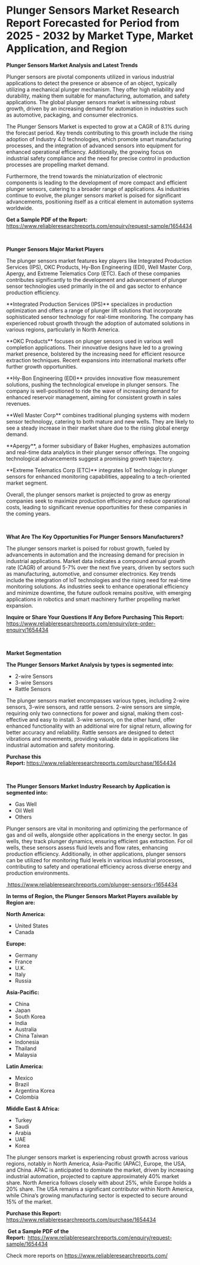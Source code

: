 <p><h1>Plunger Sensors Market Research Report Forecasted for Period from 2025 -  2032 by Market Type, Market Application, and Region</h1></p><p><strong>Plunger Sensors Market Analysis and Latest Trends</strong></p>
<p><p>Plunger sensors are pivotal components utilized in various industrial applications to detect the presence or absence of an object, typically utilizing a mechanical plunger mechanism. They offer high reliability and durability, making them suitable for manufacturing, automation, and safety applications. The global plunger sensors market is witnessing robust growth, driven by an increasing demand for automation in industries such as automotive, packaging, and consumer electronics.</p><p>The Plunger Sensors Market is expected to grow at a CAGR of 8.1% during the forecast period. Key trends contributing to this growth include the rising adoption of Industry 4.0 technologies, which promote smart manufacturing processes, and the integration of advanced sensors into equipment for enhanced operational efficiency. Additionally, the growing focus on industrial safety compliance and the need for precise control in production processes are propelling market demand.</p><p>Furthermore, the trend towards the miniaturization of electronic components is leading to the development of more compact and efficient plunger sensors, catering to a broader range of applications. As industries continue to evolve, the plunger sensors market is poised for significant advancements, positioning itself as a critical element in automation systems worldwide.</p></p>
<p><strong>Get a Sample PDF of the Report:&nbsp;</strong> <a href="https://www.reliableresearchreports.com/enquiry/request-sample/1654434?utm_campaign=1558&utm_medium=2&utm_source=Github&utm_content=ia&utm_term=02032025&utm_id=plunger-sensors">https://www.reliableresearchreports.com/enquiry/request-sample/1654434</a></p>
<p>&nbsp;</p>
<p><strong>Plunger Sensors Major Market Players</strong></p>
<p><p>The plunger sensors market features key players like Integrated Production Services (IPS), OKC Products, Hy-Bon Engineering (EDI), Well Master Corp, Apergy, and Extreme Telematics Corp (ETC). Each of these companies contributes significantly to the development and advancement of plunger sensor technologies used primarily in the oil and gas sector to enhance production efficiency.</p><p>**Integrated Production Services (IPS)** specializes in production optimization and offers a range of plunger lift solutions that incorporate sophisticated sensor technology for real-time monitoring. The company has experienced robust growth through the adoption of automated solutions in various regions, particularly in North America.</p><p>**OKC Products** focuses on plunger sensors used in various well completion applications. Their innovative designs have led to a growing market presence, bolstered by the increasing need for efficient resource extraction techniques. Recent expansions into international markets offer further growth opportunities.</p><p>**Hy-Bon Engineering (EDI)** provides innovative flow measurement solutions, pushing the technological envelope in plunger sensors. The company is well-positioned to ride the wave of increasing demand for enhanced reservoir management, aiming for consistent growth in sales revenues.</p><p>**Well Master Corp** combines traditional plunging systems with modern sensor technology, catering to both mature and new wells. They are likely to see a steady increase in their market share due to the rising global energy demand.</p><p>**Apergy**, a former subsidiary of Baker Hughes, emphasizes automation and real-time data analytics in their plunger sensor offerings. The ongoing technological advancements suggest a promising growth trajectory.</p><p>**Extreme Telematics Corp (ETC)** integrates IoT technology in plunger sensors for enhanced monitoring capabilities, appealing to a tech-oriented market segment.</p><p>Overall, the plunger sensors market is projected to grow as energy companies seek to maximize production efficiency and reduce operational costs, leading to significant revenue opportunities for these companies in the coming years.</p></p>
<p>&nbsp;</p>
<p><strong>What Are The Key Opportunities For Plunger Sensors Manufacturers?</strong></p>
<p><p>The plunger sensors market is poised for robust growth, fueled by advancements in automation and the increasing demand for precision in industrial applications. Market data indicates a compound annual growth rate (CAGR) of around 5-7% over the next five years, driven by sectors such as manufacturing, automotive, and consumer electronics. Key trends include the integration of IoT technologies and the rising need for real-time monitoring solutions. As industries seek to enhance operational efficiency and minimize downtime, the future outlook remains positive, with emerging applications in robotics and smart machinery further propelling market expansion.</p></p>
<p><strong>Inquire or Share Your Questions If Any Before Purchasing This Report:</strong> <a href="https://www.reliableresearchreports.com/enquiry/pre-order-enquiry/1654434?utm_campaign=1558&utm_medium=2&utm_source=Github&utm_content=ia&utm_term=02032025&utm_id=plunger-sensors">https://www.reliableresearchreports.com/enquiry/pre-order-enquiry/1654434</a></p>
<p>&nbsp;</p>
<p><strong>Market Segmentation</strong></p>
<p><strong>The Plunger Sensors Market Analysis by types is segmented into:</strong></p>
<p><ul><li>2-wire Sensors</li><li>3-wire Sensors</li><li>Rattle Sensors</li></ul></p>
<p><p>The plunger sensors market encompasses various types, including 2-wire sensors, 3-wire sensors, and rattle sensors. 2-wire sensors are simple, requiring only two connections for power and signal, making them cost-effective and easy to install. 3-wire sensors, on the other hand, offer enhanced functionality with an additional wire for signal return, allowing for better accuracy and reliability. Rattle sensors are designed to detect vibrations and movements, providing valuable data in applications like industrial automation and safety monitoring.</p></p>
<p><strong>Purchase this Report:&nbsp;</strong><a href="https://www.reliableresearchreports.com/purchase/1654434?utm_campaign=1558&utm_medium=2&utm_source=Github&utm_content=ia&utm_term=02032025&utm_id=plunger-sensors">https://www.reliableresearchreports.com/purchase/1654434</a></p>
<p>&nbsp;</p>
<p><strong>The Plunger Sensors Market Industry Research by Application is segmented into:</strong></p>
<p><ul><li>Gas Well</li><li>Oil Well</li><li>Others</li></ul></p>
<p><p>Plunger sensors are vital in monitoring and optimizing the performance of gas and oil wells, alongside other applications in the energy sector. In gas wells, they track plunger dynamics, ensuring efficient gas extraction. For oil wells, these sensors assess fluid levels and flow rates, enhancing production efficiency. Additionally, in other applications, plunger sensors can be utilized for monitoring fluid levels in various industrial processes, contributing to safety and operational efficiency across diverse energy and production environments.</p></p>
<p><a href="https://www.reliableresearchreports.com/plunger-sensors-r1654434?utm_campaign=1558&utm_medium=2&utm_source=Github&utm_content=ia&utm_term=02032025&utm_id=plunger-sensors">&nbsp;https://www.reliableresearchreports.com/plunger-sensors-r1654434</a></p>
<p><strong>In terms of Region, the Plunger Sensors Market Players available by Region are:</strong></p>
<p>
    <p> <strong> North America: </strong>
        <ul>
            <li>United States</li>
            <li>Canada</li>
        </ul>
        </p> 
    <p> <strong> Europe: </strong>
        <ul>
            <li>Germany</li>
            <li>France</li>
            <li>U.K.</li>
            <li>Italy</li>
            <li>Russia</li>
        </ul>
        </p> 
    <p> <strong> Asia-Pacific: </strong>
        <ul>
            <li>China</li>
            <li>Japan</li>
            <li>South Korea</li>
            <li>India</li>
            <li>Australia</li>
            <li>China Taiwan</li>
            <li>Indonesia</li>
            <li>Thailand</li>
            <li>Malaysia</li>
        </ul>
        </p> 
    <p> <strong> Latin America: </strong>
        <ul>
            <li>Mexico</li>
            <li>Brazil</li>
            <li>Argentina Korea</li>
            <li>Colombia</li>
        </ul>
        </p> 
    <p> <strong> Middle East & Africa: </strong>
        <ul>
            <li>Turkey</li>
            <li>Saudi</li>
            <li>Arabia</li>
            <li>UAE</li>
            <li>Korea</li>
        </ul>
    </p>
    </p>
<p><p>The plunger sensors market is experiencing robust growth across various regions, notably in North America, Asia-Pacific (APAC), Europe, the USA, and China. APAC is anticipated to dominate the market, driven by increasing industrial automation, projected to capture approximately 40% market share. North America follows closely with about 25%, while Europe holds a 20% share. The USA remains a significant contributor within North America, while China’s growing manufacturing sector is expected to secure around 15% of the market.</p></p>
<p><strong>Purchase this Report: </strong><a href="https://www.reliableresearchreports.com/purchase/1654434?utm_campaign=1558&utm_medium=2&utm_source=Github&utm_content=ia&utm_term=02032025&utm_id=plunger-sensors">https://www.reliableresearchreports.com/purchase/1654434</a></p>
<p>&nbsp;<strong>Get a Sample PDF of the Report:&nbsp;&nbsp;</strong><a href="https://www.reliableresearchreports.com/enquiry/request-sample/1654434?utm_campaign=1558&utm_medium=2&utm_source=Github&utm_content=ia&utm_term=02032025&utm_id=plunger-sensors">https://www.reliableresearchreports.com/enquiry/request-sample/1654434</a></p>
<p><strong></strong></p>
<p>Check more reports on <a href="https://www.reliableresearchreports.com/?utm_campaign=1558&utm_medium=2&utm_source=Github&utm_content=ia&utm_term=02032025&utm_id=plunger-sensors">https://www.reliableresearchreports.com/</a></p>